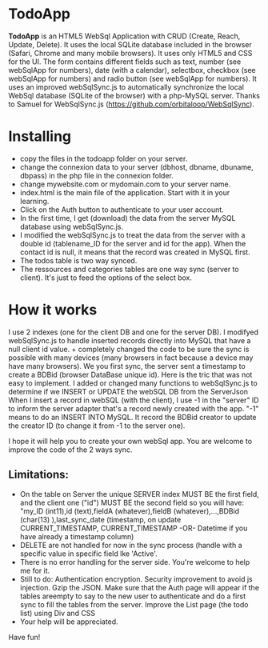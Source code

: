 TodoApp 
=====================
**TodoApp** is an HTML5 WebSql Application with CRUD (Create, Reach, Update, Delete). It uses the local SQLite database included in the browser (Safari, Chrome and many mobile browsers). It uses only HTML5 and CSS for the UI. The form contains different fields such as text, number (see webSqlApp for numbers), date (with a calendar), selectbox, checkbox (see webSqlApp for numbers) and radio button (see webSqlApp for numbers). It uses an improved webSqlSync.js to automatically synchronize the local WebSql database (SQLite of the browser) with a php-MySQL server. Thanks to Samuel for WebSqlSync.js (https://github.com/orbitaloop/WebSqlSync).

Installing
==========

- copy the files in the todoapp folder on your server.  
- change the connexion data to your server (dbhost, dbname, dbuname, dbpass) in the php file in the connexion folder.
- change mywebsite.com or mydomain.com to your server name.
- index.html is the main file of the application. Start with it in your learning.
- Click on the Auth button to authenticate to your user account.
- In the first time, I get (download) the data from the server MySQL database using webSqlSync.js. 
- I modified the webSqlSync.js to treat the data from the server with a double id (tablename_ID for the server and id for the app). When the contact id is null, it means that the record was created in MySQL first.
- The todos table is two way synced.
- The ressources and categories tables are one way sync (server to client). It's just to feed the options of the select box.

How it works
==========
I use 2 indexes (one for the client DB and one for the server DB). 
I modifyed webSqlSync.js to handle inserted records directly into MySQL that have a null client id value. + completely changed the code to be sure the sync is possible with many devices (many browsers in fact because a device may have many browsers). We you first sync, the server sent a timestamp to create a BDBid (browser DataBase unique id). Here is the tric that was not easy to implement.
I added or changed many functions to webSqlSync.js to determine if we INSERT or UPDATE the webSQL DB from the ServerJson
When I insert a record in webSQL (with the client), I use -1 in the "server" ID to inform the server adapter that's a record newly created with the app. 
"-1" means to do an INSERT INTO MySQL. It record the BDBid creator to update the creator ID (to change it from -1 to the server one).
 
I hope it will help you to create your own webSql app. You are welcome to improve the code of the 2 ways sync.

## Limitations:

 - On the table on Server the unique SERVER index MUST BE the first field, and the client one ("id") MUST BE the second field so you will have:  
   "my_ID (int11),id (text),fieldA (whatever),fieldB (whatever),...,BDBid (char(13) ),last_sync_date (timestamp, on update CURRENT_TIMESTAMP, CURRENT_TIMESTAMP -OR- Datetime if you have already a timestamp column)
 - DELETE are not handled for now in the sync process (handle with a specific value in specific field lke 'Active'.
 - There is no error handling for the server side. You're welcome to help me for it.
 - Still to do: Authentication encryption. Security improvement to avoid js injection. Gzip the JSON. Make sure that the Auth page will appear if the tables areempty to say to the new user to authenticate and do a first sync to fill the tables from the server. Improve the List page  (the todo list) using Div and CSS
 - Your help will be appreciated.
 
Have fun! 
